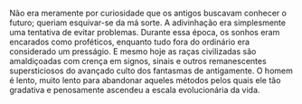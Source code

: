 ﻿Não era meramente por curiosidade que os antigos buscavam conhecer o futuro; queriam esquivar-se da má sorte. A adivinhação era simplesmente uma tentativa de evitar  problemas. Durante essa época, os sonhos eram encarados como proféticos, enquanto tudo fora do ordinário era considerado um presságio. E mesmo hoje as raças civilizadas são amaldiçoadas com crença em signos, sinais e outros remanescentes supersticiosos do avançado culto dos fantasmas de antigamente. O homem é lento, muito lento para abandonar aqueles métodos pelos quais ele tão gradativa e penosamente ascendeu a escala evolucionária da vida.